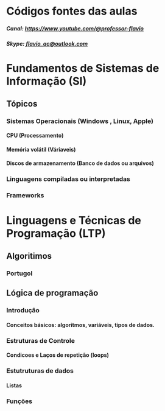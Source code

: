 # Códigos fontes das aulas
##### Canal: https://www.youtube.com/@professor-flavio
##### Skype: flavio_ac@outlook.com
# Fundamentos de Sistemas de Informação (SI)
## Tópicos
### 	Sistemas Operacionais (Windows , Linux, Apple)
#### 		CPU (Processamento)
#### 		Memória volátil (Váriaveis)
#### 		Discos de armazenamento (Banco de dados ou arquivos)
### 	Linguagens compiladas ou interpretadas
### 	Frameworks
	
# Linguagens e Técnicas de Programação (LTP)
##   Algoritimos
###     Portugol
##   Lógica de programação
### 	Introdução 
#### 	 Conceitos básicos: algoritmos, variáveis, tipos de dados.
### 	Estruturas de Controle
#### 	 Condicoes e Laços de repetição (loops)
### 	Estutruturas de dados
#### 	 Listas
### 	Funções
